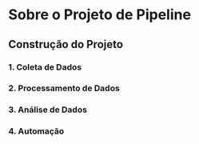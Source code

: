 # Sobre o Projeto de Pipeline
<!--  -->

## Construção do Projeto
<!--  -->

### 1. Coleta de Dados

### 2. Processamento de Dados

### 3. Análise de Dados

### 4. Automação
